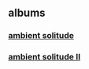 ## albums

### [ambient solitude](https://soundcloud.com/amethon-com/sets/ambient-solitude)

### [ambient solitude II](https://soundcloud.com/amethon-com/sets/ambient-solitude-ii)

